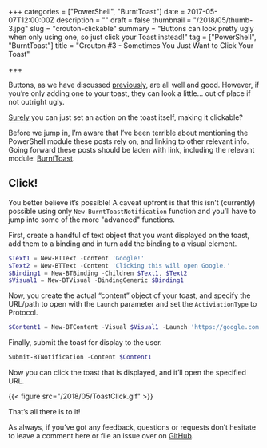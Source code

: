 +++
categories = ["PowerShell", "BurntToast"]
date = 2017-05-07T12:00:00Z
description = ""
draft = false
thumbnail = "/2018/05/thumb-3.jpg"
slug = "crouton-clickable"
summary = "Buttons can look pretty ugly when only using one, so just click your Toast instead!"
tag = ["PowerShell", "BurntToast"]
title = "Crouton #3 - Sometimes You Just Want to Click Your Toast"

+++


Buttons, as we have discussed [previously](https://king.geek.nz/2017/03/20/crouton-stackwatch/), are all well and good. However, if you’re only adding one to your toast, they can look a little… out of place if not outright ugly.

[Surely](https://github.com/Windos/BurntToast/issues/15) you can just set an action on the toast itself, making it clickable?

Before we jump in, I’m aware that I’ve been terrible about mentioning the PowerShell module these posts rely on, and linking to other relevant info. Going forward these posts should be laden with link, including the relevant module: [BurntToast](https://www.powershellgallery.com/packages/BurntToast).

## **Click!**

You better believe it’s possible! A caveat upfront is that this isn’t (currently) possible using only `New-BurntToastNotification` function and you’ll have to jump into some of the more "advanced" functions.

First, create a handful of text object that you want displayed on the toast, add them to a binding and in turn add the binding to a visual element.

```powershell
$Text1 = New-BTText -Content 'Google!'
$Text2 = New-BTText -Content 'Clicking this will open Google.'
$Binding1 = New-BTBinding -Children $Text1, $Text2
$Visual1 = New-BTVisual -BindingGeneric $Binding1

```

Now, you create the actual “content” object of your toast, and specify the URL/path to open with the `Launch` parameter and set the `ActiviationType` to Protocol.

```powershell
$Content1 = New-BTContent -Visual $Visual1 -Launch 'https://google.com' -ActivationType Protocol

```

Finally, submit the toast for display to the user.

```powershell
Submit-BTNotification -Content $Content1

```

Now you can click the toast that is displayed, and it’ll open the specified URL.

{{< figure src="/2018/05/ToastClick.gif" >}}

That’s all there is to it!

As always, if you’ve got any feedback, questions or requests don’t hesitate to leave a comment here or file an issue over on [GitHub](https://github.com/Windos/BurntToast).

